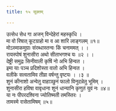 ```yaml
---
title: १५ सूक्तम्

---
```

उत्सेध सेध गा अजन् विन्देहेरां महस्कृधि ।  
मा वो रिषात् कूटग्राहो मा व आ शारि लाङ्गलम् ॥१॥  
मोऽस्माकमुग्राः संरब्धास्तन्वः किं चनाममत् । ।  
रायस्पोषं शुनासीरा अथो सीताभगश्च यः ॥२ । ।  
देष्ट्री समुद्रः सिनीवाली कृषिं नो अभि हिन्वत ।  
इमा याः पञ्च प्रदिशोस्ता वातो अभि हिन्वत ।  
वलीके सत्वतामिव तीव्रा वर्षन्तु वृष्टयः । ।३ ॥  
शुनं कीनाशो अन्वेतु वाहाञ्छुनं फालो विनुदन्नेतु भूमिम् ।  
शुनासीरा हविषा वावृधाना शुनं धान्यानि कृणुतं युवं नः ॥४॥  
या नः पीपरदश्विना ज्योतिष्मती तमस्तिरः ।  
तामस्मे रासेतामिषम् ॥५॥  